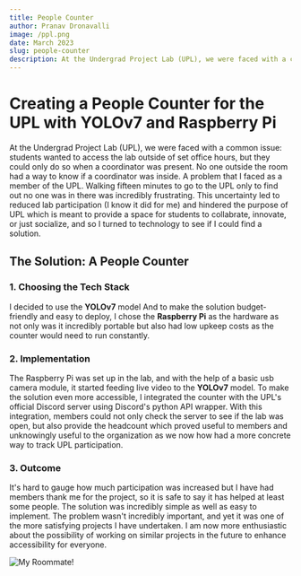 ```yaml
---
title: People Counter
author: Pranav Dronavalli
image: /ppl.png
date: March 2023
slug: people-counter
description: At the Undergrad Project Lab (UPL), we were faced with a common issue - students wanted to access the lab outside of set office hours, but they could only do so when a coordinator was present. 
---
```

# Creating a People Counter for the UPL with YOLOv7 and Raspberry Pi

At the Undergrad Project Lab (UPL), we were faced with a common issue: students wanted to access the lab outside of set office hours, but they could only do so when a coordinator was present. No one outside the room had a way to know if a coordinator was inside. A problem that I faced as a member of the UPL. Walking fifteen minutes to go to the UPL only to find out no one was in there was incredibly frustrating. This uncertainty led to reduced lab participation (I know it did for me) and hindered the purpose of UPL which is meant to provide a space for students to collabrate, innovate, or just socialize, and so I turned to technology to see if I could find a solution.

## **The Solution: A People Counter**

### **1. Choosing the Tech Stack**

I decided to use the **YOLOv7** model And to make the solution budget-friendly and easy to deploy, I chose the **Raspberry Pi** as the hardware as not only was it incredibly portable but also had low upkeep costs as the counter would need to run constantly.

### **2. Implementation**

The Raspberry Pi was set up in the lab, and with the help of a basic usb camera module, it started feeding live video to the **YOLOv7** model.  To make the solution even more accessible, I integrated the counter with the UPL's official Discord server using Discord's python API wrapper. With this integration, members could not only check the server to see if the lab was open, but also provide the headcount which proved useful to members and unknowingly useful to the organization as we now how had a more concrete way to track UPL participation.

### **3. Outcome**

It's hard to gauge how much participation was increased but I have had members thank me for the project, so it is safe to say it has helped at least some people. The solution was incredibly simple as well as easy to implement. The problem wasn't incredibly important, and yet it was one of the more satisfying projects I have undertaken. I am now more enthusiastic about the possibility of working on similar projects in the future to enhance accessibility for everyone.

![My Roommate!](/counter.jpeg)
